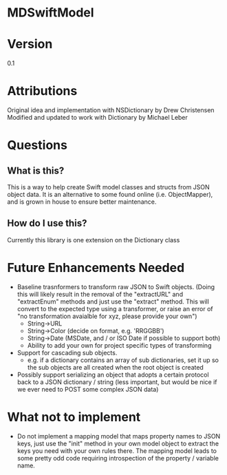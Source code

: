 MDSwiftModel
===========
# Version #
0.1

# Attributions #
Original idea and implementation with NSDictionary by Drew Christensen
Modified and updated to work with Dictionary by Michael Leber

# Questions
## What is this? ##
This is a way to help create Swift model classes and structs from JSON object data. It is an alternative to some found online (i.e. ObjectMapper), and is grown in house to ensure better maintenance.

## How do I use this? ##
Currently this library is one extension on the Dictionary class


# Future Enhancements Needed ##
- Baseline trasnformers to transform raw JSON to Swift objects. (Doing this will likely result in the removal of the "extractURL" and "extractEnum" methods and just use the "extract" method. This will convert to the expected type using a transformer, or raise an error of "no transformation avaialble for xyz, please provide your own")
    - String->URL
    - String->Color (decide on format, e.g. 'RRGGBB')
    - String->Date (MSDate, and / or ISO Date if possible to support both)
    - Ability to add your own for project specific types of transforming
- Support for cascading sub objects.
    - e.g. if a dictionary contains an array of sub dictionaries, set it up so the sub objects are all created when the root object is created
- Possibly support serializing an object that adopts a certain protocol back to a JSON dictionary / string (less important, but would be nice if we ever need to POST some complex JSON data)

# What not to implement #
- Do not implement a mapping model that maps property names to JSON keys, just use the "init" method in your own model object to extract the keys you need with your own rules there. The mapping model leads to some pretty odd code requiring introspection of the property / variable name. 
